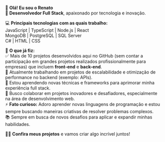 👋 **Olá! Eu sou o Renato**  
🔧 **Desenvolvedor Full Stack**, apaixonado por tecnologia e inovação.

💻 **Principais tecnologias com as quais trabalho:**  
JavaScript | TypeScript | Node.js | React  
MongoDB | PostgreSQL | SQL Server  
C# | HTML | CSS

🚀 **O que já fiz:**  
✅ Mais de 10 projetos desenvolvidos aqui no GitHub (sem contar a participação em grandes projetos realizados profissionalmente para empresas) que incluem **front-end** e **back-end**.  
🔭 Atualmente trabalhando em projetos de escalabilidade e otimização de performance no backend (exemplo: APIs).  
🌱 Estou aprendendo novas técnicas e frameworks para aprimorar minha experiência full stack.  
👯 Busco colaborar em projetos inovadores e desafiadores, especialmente na área de desenvolvimento web.  
⚡ **Fato curioso:** Adoro aprender novas linguagens de programação e estou sempre buscando maneiras criativas de resolver problemas complexos.  
📚 Sempre em busca de novos desafios para aplicar e expandir minhas habilidades.

👨‍💻 **Confira meus projetos** e vamos criar algo incrível juntos!
